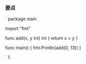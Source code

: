 ### 要点
 `
 package main

import "fmt"

func add(x, y int) int {
	return x + y
}

func main() {
	fmt.Println(add(0, 13))
}

 `
 1.